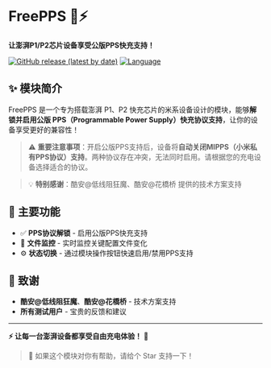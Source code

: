 # FreePPS 🔋⚡

**让澎湃P1/P2芯片设备享受公版PPS快充支持！**

[![GitHub release (latest by date)](https://img.shields.io/github/v/release/Seyud/FreePPS)](https://github.com/Seyud/FreePPS/releases/latest)
[![Language](https://img.shields.io/badge/Language-Rust-orange)](https://www.rust-lang.org/)

## ✨ 模块简介

FreePPS 是一个专为搭载澎湃 P1、P2 快充芯片的米系设备设计的模块，能够**解锁并启用公版 PPS（Programmable Power Supply）快充协议支持**，让你的设备享受更好的兼容性！

> ⚠️ **重要注意事项**：开启公版PPS支持后，设备将**自动关闭MIPPS（小米私有PPS协议）支持**。两种协议存在冲突，无法同时启用。请根据您的充电设备选择适合的协议。

> 💡 **特别感谢**：酷安@低线阻狂魔、酷安@花橋桥 提供的技术方案支持

## 🚀 主要功能

- ✅ **PPS协议解锁** - 启用公版PPS快充支持
- 🔄 **文件监控** - 实时监控关键配置文件变化
- ⚙️ **状态切换** - 通过模块操作按钮快速启用/禁用PPS支持


## 🙏 致谢

- **酷安@低线阻狂魔**、**酷安@花橋桥** - 技术方案支持
- **所有测试用户** - 宝贵的反馈和建议


---

**⚡ 让每一台澎湃设备都享受自由充电体验！** 🔋

> 💝 如果这个模块对你有帮助，请给个 Star 支持一下！